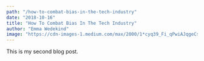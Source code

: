 ```yaml
---
path: "/how-to-combat-bias-in-the-tech-industry"
date: "2018-10-16"
title: "How To Combat Bias In The Tech Industry"
author: "Emma Wedekind"
image: "https://cdn-images-1.medium.com/max/2000/1*cyq39_Fi_qPwiAJqgeCsCg.jpeg"
---
```


This is my second blog post.